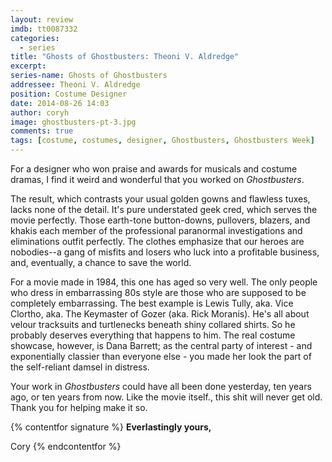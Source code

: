```yaml
---
layout: review
imdb: tt0087332
categories: 
  - series
title: "Ghosts of Ghostbusters: Theoni V. Aldredge"
excerpt: 
series-name: Ghosts of Ghostbusters
addressee: Theoni V. Aldredge
position: Costume Designer
date: 2014-08-26 14:03
author: coryh
image: ghostbusters-pt-3.jpg
comments: true
tags: [costume, costumes, designer, Ghostbusters, Ghostbusters Week]
---
```

For a designer who won praise and awards for musicals and costume dramas, I find it weird and wonderful that you worked on _Ghostbusters_.

The result, which contrasts your usual golden gowns and flawless tuxes, lacks none of the detail. It's pure understated geek cred, which serves the movie perfectly. Those earth-tone button-downs, pullovers, blazers, and khakis each member of the professional paranormal investigations and eliminations outfit perfectly. The clothes emphasize that our heroes are nobodies--a gang of misfits and losers who luck into a profitable business, and, eventually, a chance to save the world.

For a movie made in 1984, this one has aged so very well. The only people who dress in embarrassing 80s style are those who are supposed to be completely embarrassing. The best example is Lewis Tully, aka. Vice Clortho, aka. The Keymaster of Gozer (aka. Rick Moranis). He's all about velour tracksuits and turtlenecks beneath shiny collared shirts. So he probably deserves everything that happens to him. The real costume showcase, however, is Dana Barrett; as the central party of interest - and exponentially classier than everyone else - you made her look the part of the self-reliant damsel in distress. 

Your work in _Ghostbusters_ could have all been done yesterday, ten years ago, or ten years from now. Like the movie itself., this shit will never get old. Thank you for helping make it so.

{% contentfor signature %}
**Everlastingly yours,**

Cory
{% endcontentfor %}